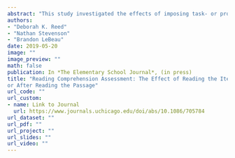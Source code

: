 ```yaml
---
abstract: "This study investigated the effects of imposing task- or process-oriented reading behaviors on reading comprehension assessment performance. Students in Grades 5-8 (N = 275) were randomly assigned to hear multiple-choice items read aloud before or after reading a test passage and when they were and were not allowed access to the passage while answering items. A confirmatory factor analysis found a one-factor model with all test items loading on the comprehension latent variable fit better than treating literal, inferential, and evaluative items as three separate variables. Subsequently, a structural equation model explored whether testing condition or other covariates (state assessment score and student demographics) explained variance in reading comprehension assessment performance. In Grades 5-6, significant positive effects were found for students who kept the text while answering items, regardless of whether or not they previewed the items. In Grades 7-8, no significant differences were found for the four testing conditions."
authors: 
- "Deborah K. Reed" 
- "Nathan Stevenson"
- "Brandon LeBeau"
date: 2019-05-20
image: ""
image_preview: ""
math: false
publication: In *The Elementary School Journal*, (in press)
title: "Reading Comprehension Assessment: The Effect of Reading the Items Aloud Before
or After Reading the Passage"
url_code: ""
url_custom:
- name: Link to Journal
  url: https://www.journals.uchicago.edu/doi/abs/10.1086/705784
url_dataset: ""
url_pdf: ""
url_project: ""
url_slides: ""
url_video: ""
---
```


